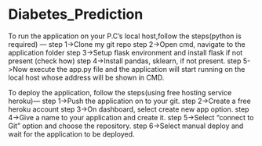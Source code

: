# Diabetes_Prediction

To run the application on your P.C’s local host,follow the steps(python is required) —
step 1->Clone my git repo
step 2->Open cmd, navigate to the application folder
step 3->Setup flask environment and install flask if not present (check how)
step 4->Install pandas, sklearn, if not present.
step 5->Now execute the app.py file and the application will start running on the local host whose address will be shown in CMD.

To deploy the application, follow the steps(using free hosting service heroku)—
step 1->Push the application on to your git.
step 2->Create a free heroku account
step 3->On dashboard, select create new app option.
step 4->Give a name to your application and create it.
step 5->Select “connect to Git” option and choose the repository.
step 6->Select manual deploy and wait for the application to be deployed.
